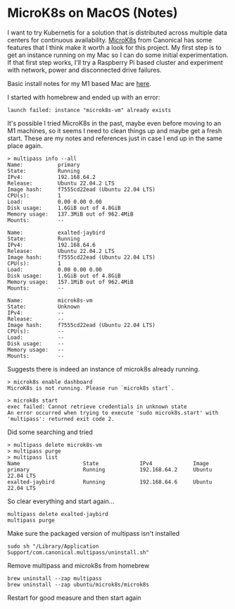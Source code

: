 # MicroK8s on MacOS (Notes)

I want to try Kubernetis for a solution that is distributed across multiple data centers
for continuous availability. [MicroK8s](https://microk8s.io) from Canonical has some features 
that I think make it worth a look for this project. 
My first step is to get an instance running on my Mac so I can do some initial experimentation. 
If that first step works, I'll try a Raspberry Pi based cluster and experiment with network, power 
and disconnected drive failures.

Basic install notes for my M1 based Mac are [here](https://ubuntu.com/tutorials/installing-microk8s-on-apple-m1-silicon#1-installation).

I started with homebrew and ended up with an error:
```
launch failed: instance "microk8s-vm" already exists
```

It's possible I tried MicroK8s in the past, maybe even before moving to an M1 machines,
so it seems I need to clean things up and maybe get a fresh start. These are my notes and references
just in case I end up in the same place again.

```
> multipass info --all
Name:           primary
State:          Running
IPv4:           192.168.64.2
Release:        Ubuntu 22.04.2 LTS
Image hash:     f7555cd22ead (Ubuntu 22.04 LTS)
CPU(s):         1
Load:           0.00 0.00 0.00
Disk usage:     1.6GiB out of 4.8GiB
Memory usage:   137.3MiB out of 962.4MiB
Mounts:         --

Name:           exalted-jaybird
State:          Running
IPv4:           192.168.64.6
Release:        Ubuntu 22.04.2 LTS
Image hash:     f7555cd22ead (Ubuntu 22.04 LTS)
CPU(s):         1
Load:           0.00 0.00 0.00
Disk usage:     1.6GiB out of 4.8GiB
Memory usage:   157.1MiB out of 962.4MiB
Mounts:         --

Name:           microk8s-vm
State:          Unknown
IPv4:           --
Release:        --
Image hash:     f7555cd22ead (Ubuntu 22.04 LTS)
CPU(s):         --
Load:           --
Disk usage:     --
Memory usage:   --
Mounts:         --
```
Suggests there is indeed an instance of microk8s already running.

```
> microk8s enable dashboard
MicroK8s is not running. Please run `microk8s start`.
```

```
> microk8s start
exec failed: Cannot retrieve credentials in unknown state
An error occurred when trying to execute 'sudo microk8s.start' with 'multipass': returned exit code 2.
```

Did some searching and tried
```
> multipass delete microk8s-vm
> multipass purge
> multipass list
Name                    State             IPv4             Image
primary                 Running           192.168.64.2     Ubuntu 22.04 LTS
exalted-jaybird         Running           192.168.64.6     Ubuntu 22.04 LTS
```
So clear everything and start again...
```
multipass delete exalted-jaybird
multipass purge
```
Make sure the packaged version of multipass isn't installed
```
sudo sh "/Library/Application Support/com.canonical.multipass/uninstall.sh"
```
Remove multipass and microk8s from homebrew
```
brew uninstall --zap multipass
brew uninstall --zap ubuntu/microk8s/microk8s
```
Restart for good measure and then start again

